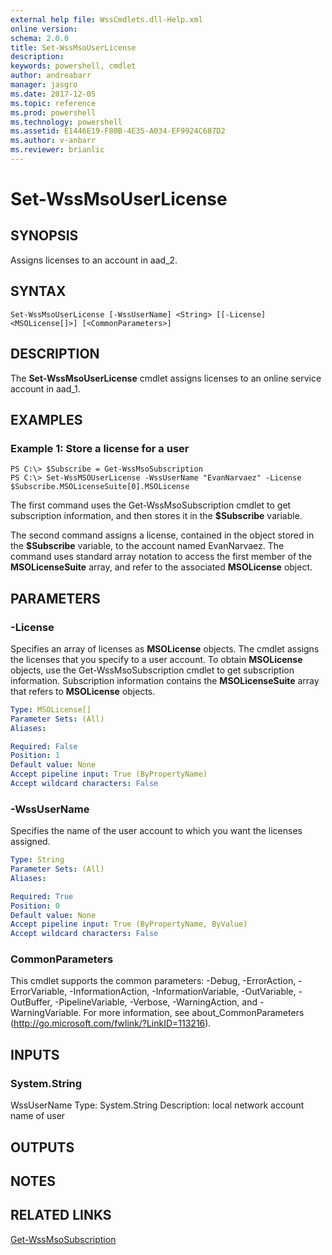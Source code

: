 ```yaml
---
external help file: WssCmdlets.dll-Help.xml
online version: 
schema: 2.0.0
title: Set-WssMsoUserLicense
description: 
keywords: powershell, cmdlet
author: andreabarr
manager: jasgro
ms.date: 2017-12-05
ms.topic: reference
ms.prod: powershell
ms.technology: powershell
ms.assetid: E1446E19-F80B-4E35-A034-EF9924C687D2
ms.author: v-anbarr
ms.reviewer: brianlic
---
```


# Set-WssMsoUserLicense

## SYNOPSIS
Assigns licenses to an account in aad_2.

## SYNTAX

```
Set-WssMsoUserLicense [-WssUserName] <String> [[-License] <MSOLicense[]>] [<CommonParameters>]
```

## DESCRIPTION
The **Set-WssMsoUserLicense** cmdlet assigns licenses to an online service account in aad_1.

## EXAMPLES

### Example 1: Store a license for a user
```
PS C:\> $Subscribe = Get-WssMsoSubscription
PS C:\> Set-WssMSOUserLicense -WssUserName "EvanNarvaez" -License $Subscribe.MSOLicenseSuite[0].MSOLicense
```

The first command uses the Get-WssMsoSubscription cmdlet to get subscription information, and then stores it in the **$Subscribe** variable.

The second command assigns a license, contained in the object stored in the **$Subscribe** variable, to the account named EvanNarvaez.
The command uses standard array notation to access the first member of the **MSOLicenseSuite** array, and refer to the associated **MSOLicense** object.

## PARAMETERS

### -License
Specifies an array of licenses as **MSOLicense** objects.
The cmdlet assigns the licenses that you specify to a user account.
To obtain **MSOLicense** objects, use the Get-WssMsoSubscription cmdlet to get subscription information.
Subscription information contains the **MSOLicenseSuite** array that refers to **MSOLicense** objects.

```yaml
Type: MSOLicense[]
Parameter Sets: (All)
Aliases: 

Required: False
Position: 1
Default value: None
Accept pipeline input: True (ByPropertyName)
Accept wildcard characters: False
```

### -WssUserName
Specifies the name of the user account to which you want the licenses assigned.

```yaml
Type: String
Parameter Sets: (All)
Aliases: 

Required: True
Position: 0
Default value: None
Accept pipeline input: True (ByPropertyName, ByValue)
Accept wildcard characters: False
```

### CommonParameters
This cmdlet supports the common parameters: -Debug, -ErrorAction, -ErrorVariable, -InformationAction, -InformationVariable, -OutVariable, -OutBuffer, -PipelineVariable, -Verbose, -WarningAction, and -WarningVariable. For more information, see about_CommonParameters (http://go.microsoft.com/fwlink/?LinkID=113216).

## INPUTS

### System.String
WssUserName
Type: System.String
Description: local network account name of user

## OUTPUTS

## NOTES

## RELATED LINKS

[Get-WssMsoSubscription](./Get-WssMsoSubscription.md)


